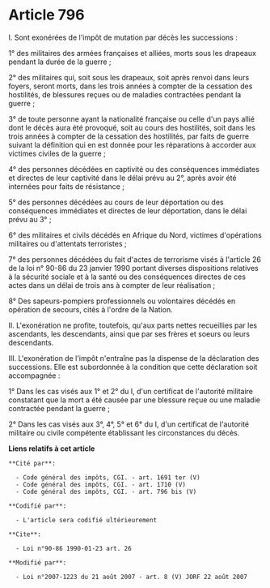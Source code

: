 # Article 796

I. Sont exonérées de l'impôt de mutation par décès les successions :

1° des militaires des armées françaises et alliées, morts sous les drapeaux pendant la durée de la guerre ;

2° des militaires qui, soit sous les drapeaux, soit après renvoi dans leurs foyers, seront morts, dans les trois années à
compter de la cessation des hostilités, de blessures reçues ou de maladies contractées pendant la guerre ;

3° de toute personne ayant la nationalité française ou celle d'un pays allié dont le décès aura été provoqué, soit au cours
des hostilités, soit dans les trois années à compter de la cessation des hostilités, par faits de guerre suivant la
définition qui en est donnée pour les réparations à accorder aux victimes civiles de la guerre ;

4° des personnes décédées en captivité ou des conséquences immédiates et directes de leur captivité dans le délai prévu au
2°, après avoir été internées pour faits de résistance ;

5° des personnes décédées au cours de leur déportation ou des conséquences immédiates et directes de leur déportation, dans
le délai prévu au 3° ;

6° des militaires et civils décédés en Afrique du Nord, victimes d'opérations militaires ou d'attentats terroristes ;

7° des personnes décédées du fait d'actes de terrorisme visés à l'article 26 de la loi n° 90-86 du 23 janvier 1990 portant
diverses dispositions relatives à la sécurité sociale et à la santé ou des conséquences directes de ces actes dans un délai
de trois ans à compter de leur réalisation ;

8° Des sapeurs-pompiers professionnels ou volontaires décédés en opération de secours, cités à l'ordre de la Nation.

II. L'exonération ne profite, toutefois, qu'aux parts nettes recueillies par les ascendants, les descendants, ainsi que par
ses frères et soeurs ou leurs descendants.

III. L'exonération de l'impôt n'entraîne pas la dispense de la déclaration des successions. Elle est subordonnée à la
condition que cette déclaration soit accompagnée :

1° Dans les cas visés aux 1° et 2° du I, d'un certificat de l'autorité militaire constatant que la mort a été causée par une
blessure reçue ou une maladie contractée pendant la guerre ;

2° Dans les cas visés aux 3°, 4°, 5° et 6° du I, d'un certificat de l'autorité militaire ou civile compétente établissant les
circonstances du décès.

**Liens relatifs à cet article**

	**Cité par**:

	  - Code général des impôts, CGI. - art. 1691 ter (V)
	  - Code général des impôts, CGI. - art. 1710 (V)
	  - Code général des impôts, CGI. - art. 796 bis (V)

	**Codifié par**:

	  - L'article sera codifié ultérieurement

	**Cite**:

	  - Loi n°90-86 1990-01-23 art. 26

	**Modifié par**:

	  - Loi n°2007-1223 du 21 août 2007 - art. 8 (V) JORF 22 août 2007
